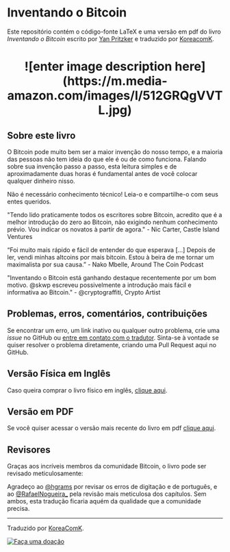 # Inventando o Bitcoin
Este repositório contém o código-fonte LaTeX e uma versão em pdf do livro _Inventando o Bitcoin_ escrito por [Yan Pritzker](https://twitter.com/skwp) e traduzido por [KoreacomK](https://twitter.com/KoreaComK).

<h1 align="center">![enter image description here](https://m.media-amazon.com/images/I/512GRQgVVTL.jpg)</h1>

## Sobre este livro

O Bitcoin pode muito bem ser a maior invenção do nosso tempo, e a maioria das pessoas não tem ideia do que ele é ou de como funciona. Falando sobre sua invenção passo a passo, esta leitura simples e de aproximadamente duas horas é fundamental antes de você colocar qualquer dinheiro nisso.

Não é necessário conhecimento técnico! Leia-o e compartilhe-o com seus entes queridos.

"Tendo lido praticamente todos os escritores sobre Bitcoin, acredito que é a melhor introdução do zero ao Bitcoin, não exigindo nenhum conhecimento prévio. Vou indicar os novatos à partir de agora." - Nic Carter, Castle Island Ventures

“Foi muito mais rápido e fácil de entender do que esperava [...] Depois de ler, vendi minhas altcoins por mais bitcoin. Estou à beira de me tornar um maximalista por sua causa.” - Nako Mbelle, Around The Coin Podcast

"Inventando o Bitcoin está ganhando destaque recentemente por um bom motivo. @skwp escreveu possivelmente a introdução mais fácil e informativa ao Bitcoin." - @cryptograffiti, Crypto Artist

## Problemas, erros, comentários, contribuições

Se encontrar um erro, um link inativo ou qualquer outro problema, crie uma  _issue_  no GitHub ou  [entre em contato com o tradutor](https://twitter.com/KoreaComK). Sinta-se à vontade se quiser resolver o problema diretamente, criando uma Pull Request aqui no GitHub.

## Versão Física em Inglês

Caso queira comprar o livro físico em inglês, [clique aqui](https://www.amazon.com.br/Inventing-Bitcoin-Technology-Decentralized-Explained-ebook/dp/B07MWXRWNB).

## Versão em PDF

Se você quiser acessar o versão mais recente do livro em pdf  [clique aqui](https://github.com/KoreaComK/Inventando-o-bitcoin/blob/main/pdf/Inventando_o_Bitcoin.pdf).

## Revisores

Graças aos incríveis membros da comunidade Bitcoin, o livro pode ser revisado meticulosamente:

Agradeço ao [@hgrams](https://github.com/hgrams/) por revisar os erros de digitação e de português, e ao [@RafaelNogueira_](https://twitter.com/RafaelNogueira_) pela revisão mais meticulosa dos capítulos. Sem ambos, esta tradução ficaria aquém da qualidade que a comunidade precisa.

----------

Traduzido por  [KoreaComK](https://twitter.com/KoreaComK).

[![Faça uma doação](https://camo.githubusercontent.com/aef5958440cf5067a034ca64e48a6afaa32cb6eb5b9612dc12ebf73f709e5a92/68747470733a2f2f62616467656e2e6e65742f62616467652f254532253941254131254546254238253846446f652d6d652f406b6f726561636f6d6b2f464644453539)](https://paywall.link/to/ProjetosKoreaComK)
